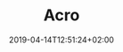 ---
title: "Acro"
date: 2019-04-14T12:51:24+02:00
draft: false
url: /flugschule/weiter/acro
image: /img/news/test.jpg
description: >
  In den Theorieräumen der MFGT erwerben Sie das nötige Wissen in Fächern wie z.B Navigation, Flugzeugkenntnisse und Meteorologie. Der modulare Kursaufbau ermöglich jederzeit den Einstieg bei Beginn eines neuen Kurses.
---